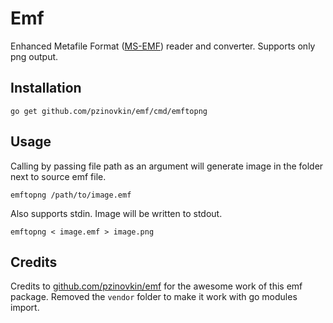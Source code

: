 # Emf

Enhanced Metafile Format ([MS-EMF](https://docs.microsoft.com/en-us/openspecs/windows_protocols/ms-emf/)) reader and converter. Supports only png output.

## Installation

    go get github.com/pzinovkin/emf/cmd/emftopng

## Usage

Calling by passing file path as an argument will generate image in the folder next to source emf file.

    emftopng /path/to/image.emf

Also supports stdin. Image will be written to stdout.

    emftopng < image.emf > image.png

## Credits

Credits to [github.com/pzinovkin/emf](github.com/pzinovkin/emf) for the awesome work of this emf package.
Removed the `vendor` folder to make it work with go modules import.

